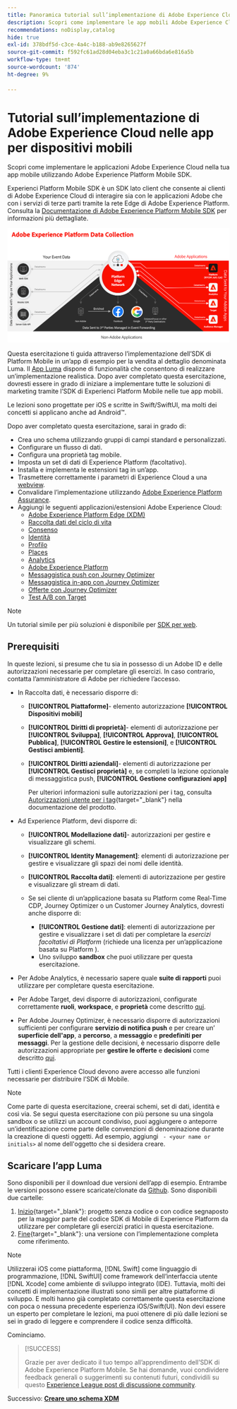 ```yaml
---
title: Panoramica tutorial sull’implementazione di Adobe Experience Cloud nelle app per dispositivi mobili
description: Scopri come implementare le app mobili Adobe Experience Cloud. Questa esercitazione ti guida attraverso un’implementazione di applicazioni Experience Cloud in un’app Swift di esempio.
recommendations: noDisplay,catalog
hide: true
exl-id: 378bdf5d-c3ce-4a4c-b188-ab9e8265627f
source-git-commit: f592fc61ad28d04eba3c1c21a0a66bda6e816a5b
workflow-type: tm+mt
source-wordcount: '874'
ht-degree: 9%

---
```


# Tutorial sull’implementazione di Adobe Experience Cloud nelle app per dispositivi mobili

Scopri come implementare le applicazioni Adobe Experience Cloud nella tua app mobile utilizzando Adobe Experience Platform Mobile SDK.

Experienci Platform Mobile SDK è un SDK lato client che consente ai clienti di Adobe Experience Cloud di interagire sia con le applicazioni Adobe che con i servizi di terze parti tramite la rete Edge di Adobe Experience Platform. Consulta la [Documentazione di Adobe Experience Platform Mobile SDK](https://developer.adobe.com/client-sdks/documentation/) per informazioni più dettagliate.

![Architettura](assets/architecture.png)


Questa esercitazione ti guida attraverso l’implementazione dell’SDK di Platform Mobile in un’app di esempio per la vendita al dettaglio denominata Luma. Il [App Luma](https://github.com/Adobe-Marketing-Cloud/Luma-iOS-Mobile-App) dispone di funzionalità che consentono di realizzare un’implementazione realistica. Dopo aver completato questa esercitazione, dovresti essere in grado di iniziare a implementare tutte le soluzioni di marketing tramite l’SDK di Experienci Platform Mobile nelle tue app mobili.

Le lezioni sono progettate per iOS e scritte in Swift/SwiftUI, ma molti dei concetti si applicano anche ad Android™.

Dopo aver completato questa esercitazione, sarai in grado di:

* Crea uno schema utilizzando gruppi di campi standard e personalizzati.
* Configurare un flusso di dati.
* Configura una proprietà tag mobile.
* Imposta un set di dati di Experience Platform (facoltativo).
* Installa e implementa le estensioni tag in un’app.
* Trasmettere correttamente i parametri di Experience Cloud a una [webview](web-views.md).
* Convalidare l’implementazione utilizzando [Adobe Experience Platform Assurance](assurance.md).
* Aggiungi le seguenti applicazioni/estensioni Adobe Experience Cloud:
   * [Adobe Experience Platform Edge (XDM)](events.md)
   * [Raccolta dati del ciclo di vita](lifecycle-data.md)
   * [Consenso](consent.md)
   * [Identità](identity.md)
   * [Profilo](profile.md)
   * [Places](places.md)
   * [Analytics](analytics.md)
   * [Adobe Experience Platform](platform.md)
   * [Messaggistica push con Journey Optimizer](journey-optimizer-push.md)
   * [Messaggistica in-app con Journey Optimizer](journey-optimizer-inapp.md)
   * [Offerte con Journey Optimizer](journey-optimizer-offers.md)
   * [Test A/B con Target](target.md)


>[!NOTE]
>
>Un tutorial simile per più soluzioni è disponibile per [SDK per web](../tutorial-web-sdk/overview.md).

## Prerequisiti

In queste lezioni, si presume che tu sia in possesso di un Adobe ID e delle autorizzazioni necessarie per completare gli esercizi. In caso contrario, contatta l’amministratore di Adobe per richiedere l’accesso.

* In Raccolta dati, è necessario disporre di:
   * **[!UICONTROL Piattaforme]**- elemento autorizzazione **[!UICONTROL Dispositivi mobili]**
   * **[!UICONTROL Diritti di proprietà]**- elementi di autorizzazione per **[!UICONTROL Sviluppa]**, **[!UICONTROL Approva]**, **[!UICONTROL Pubblica]**, **[!UICONTROL Gestire le estensioni]**, e **[!UICONTROL Gestisci ambienti]**.
   * **[!UICONTROL Diritti aziendali]**- elementi di autorizzazione per **[!UICONTROL Gestisci proprietà]** e, se completi la lezione opzionale di messaggistica push, **[!UICONTROL Gestione configurazioni app]**

     Per ulteriori informazioni sulle autorizzazioni per i tag, consulta [Autorizzazioni utente per i tag](https://experienceleague.adobe.com/docs/experience-platform/tags/admin/user-permissions.html?lang=it){target="_blank"} nella documentazione del prodotto.
* Ad Experience Platform, devi disporre di:
   * **[!UICONTROL Modellazione dati]**- autorizzazioni per gestire e visualizzare gli schemi.
   * **[!UICONTROL Identity Management]**: elementi di autorizzazione per gestire e visualizzare gli spazi dei nomi delle identità.
   * **[!UICONTROL Raccolta dati]**: elementi di autorizzazione per gestire e visualizzare gli stream di dati.

   * Se sei cliente di un’applicazione basata su Platform come Real-Time CDP, Journey Optimizer o un Customer Journey Analytics, dovresti anche disporre di:
      * **[!UICONTROL Gestione dati]**: elementi di autorizzazione per gestire e visualizzare i set di dati per completare la _esercizi facoltativi di Platform_ (richiede una licenza per un’applicazione basata su Platform ).
      * Uno sviluppo **sandbox** che puoi utilizzare per questa esercitazione.

* Per Adobe Analytics, è necessario sapere quale **suite di rapporti** puoi utilizzare per completare questa esercitazione.

* Per Adobe Target, devi disporre di autorizzazioni, configurate correttamente **ruoli**, **workspace**, e **proprietà** come descritto [qui](https://experienceleague.adobe.com/docs/target/using/administer/manage-users/enterprise/property-channel.html?lang=it).

* Per Adobe Journey Optimizer, è necessario disporre di autorizzazioni sufficienti per configurare **servizio di notifica push** e per creare un’ **superficie dell&#39;app**, a **percorso**, a **messaggio** e **predefiniti per messaggi**. Per la gestione delle decisioni, è necessario disporre delle autorizzazioni appropriate per **gestire le offerte** e **decisioni** come descritto [qui](https://experienceleague.adobe.com/docs/journey-optimizer/using/access-control/privacy/high-low-permissions.html?lang=en#decisions-permissions).

Tutti i clienti Experience Cloud devono avere accesso alle funzioni necessarie per distribuire l’SDK di Mobile.


>[!NOTE]
>
>Come parte di questa esercitazione, creerai schemi, set di dati, identità e così via. Se segui questa esercitazione con più persone su una singola sandbox o se utilizzi un account condiviso, puoi aggiungere o anteporre un’identificazione come parte delle convenzioni di denominazione durante la creazione di questi oggetti. Ad esempio, aggiungi ` - <your name or initials>` al nome dell&#39;oggetto che si desidera creare.


## Scaricare l’app Luma

Sono disponibili per il download due versioni dell’app di esempio. Entrambe le versioni possono essere scaricate/clonate da [Github](https://github.com/Adobe-Marketing-Cloud/Luma-iOS-Mobile-App). Sono disponibili due cartelle:


1. [Inizio](https://github.com/Adobe-Marketing-Cloud/Luma-iOS-Mobile-App){target="_blank"}: progetto senza codice o con codice segnaposto per la maggior parte del codice SDK di Mobile di Experience Platform da utilizzare per completare gli esercizi pratici in questa esercitazione.
1. [Fine](https://github.com/Adobe-Marketing-Cloud/Luma-iOS-Mobile-App){target="_blank"}: una versione con l’implementazione completa come riferimento.

>[!NOTE]
>
>Utilizzerai iOS come piattaforma, [!DNL Swift] come linguaggio di programmazione, [!DNL SwiftUI] come framework dell’interfaccia utente [!DNL Xcode] come ambiente di sviluppo integrato (IDE). Tuttavia, molti dei concetti di implementazione illustrati sono simili per altre piattaforme di sviluppo. E molti hanno già completato correttamente questa esercitazione con poca o nessuna precedente esperienza iOS/Swift(UI). Non devi essere un esperto per completare le lezioni, ma puoi ottenere di più dalle lezioni se sei in grado di leggere e comprendere il codice senza difficoltà.


Cominciamo.

>[!SUCCESS]
>
>Grazie per aver dedicato il tuo tempo all’apprendimento dell’SDK di Adobe Experience Platform Mobile. Se hai domande, vuoi condividere feedback generali o suggerimenti su contenuti futuri, condividili su questo [Experience League post di discussione community](https://experienceleaguecommunities.adobe.com/t5/adobe-experience-platform-launch/tutorial-discussion-implement-adobe-experience-cloud-in-mobile/td-p/443796).

Successivo: **[Creare uno schema XDM](create-schema.md)**

